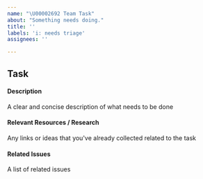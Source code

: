 ```yaml
---
name: "\U00002692 Team Task"
about: "Something needs doing."
title: ''
labels: 'i: needs triage'
assignees: ''

---
```


## Task

#### Description
A clear and concise description of what needs to be done

#### Relevant Resources / Research
Any links or ideas that you've already collected related to the task

#### Related Issues
A list of related issues
